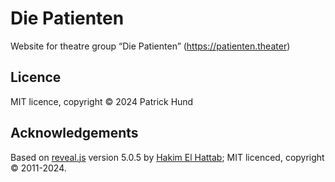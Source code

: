 # Die Patienten

Website for theatre group “Die Patienten” (https://patienten.theater)

## Licence

MIT licence, copyright © 2024 Patrick Hund 

## Acknowledgements

Based on [reveal.js](https://revealjs.com/) version 5.0.5 by [Hakim El Hattab](https://hakim.se); MIT licenced, copyright © 2011-2024.

